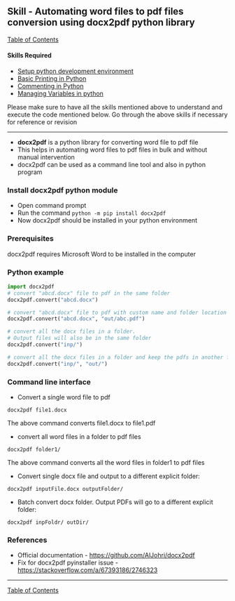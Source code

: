## Skill - Automating word files to pdf files conversion using docx2pdf python library

[Table of Contents](https://nagasudhir.blogspot.com/2020/04/taming-python-table-of-contents.html)

#### Skills Required
* [Setup python development environment](https://nagasudhir.blogspot.com/2020/04/setup-python-development-environment_14.html)
* [Basic Printing in Python](https://nagasudhir.blogspot.com/2020/04/basic-printing-in-python.html)
* [Commenting in Python](https://nagasudhir.blogspot.com/2020/04/comments-in-python.html)
* [Managing Variables in python](https://nagasudhir.blogspot.com/2020/04/managing-variables-in-python.html)

Please make sure to have all the skills mentioned above to understand and execute the code mentioned below. Go through the above skills if necessary for reference or revision

<hr/>

* **docx2pdf** is a python library for converting word file to pdf file
* This helps in automating word files to pdf files in bulk and without manual intervention 
* docx2pdf can be used as a command line tool and also in python program

### Install docx2pdf python module
* Open command prompt
* Run the command ```python -m pip install docx2pdf```
* Now docx2pdf should be installed in your python environment

### Prerequisites
docx2pdf requires Microsoft Word to be installed in the computer

### Python example
```python
import docx2pdf
# convert "abcd.docx" file to pdf in the same folder
docx2pdf.convert("abcd.docx")

# convert "abcd.docx" file to pdf with custom name and folder location
docx2pdf.convert("abcd.docx", "out/abc.pdf")

# convert all the docx files in a folder. 
# Output files will also be in the same folder
docx2pdf.convert("inp/")

# convert all the docx files in a folder and keep the pdfs in another folder
docx2pdf.convert("inp/", "out/")
```

### Command line interface
* Convert a single word file to pdf
```batch
docx2pdf file1.docx
```
The above command converts file1.docx to file1.pdf 
* convert all word files in a folder to pdf files
```batch
docx2pdf folder1/
```
The above command converts all the word files in folder1 to pdf files
* Convert single docx file and output to a different explicit folder:
```batch
docx2pdf inputFile.docx outputFolder/
```
* Batch convert docx folder. Output PDFs will go to a different explicit folder:
```batch
docx2pdf inpFoldr/ outDir/
```

### References
* Official documentation - https://github.com/AlJohri/docx2pdf
* Fix for docx2pdf pyinstaller issue - https://stackoverflow.com/a/67393186/2746323

<hr/>

[Table of Contents](https://nagasudhir.blogspot.com/2020/04/taming-python-table-of-contents.html)




<!--stackedit_data:
eyJoaXN0b3J5IjpbMTczNTQ0ODAwLC0xMTQ4NTUzNTUsLTExOT
g4NDY1MTQsLTE2NzYzNjYxODMsLTEwNDIzNzE1ODVdfQ==
-->